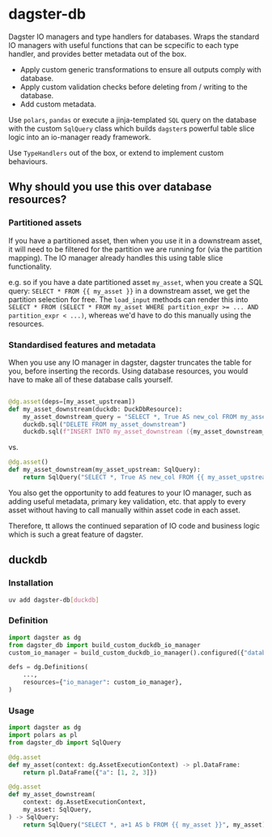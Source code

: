 # dagster-db

Dagster IO managers and type handlers for databases.
Wraps the standard IO managers with useful functions that can be scpecific to
each type handler, and provides better metadata out of the box.

- Apply custom generic transformations to ensure all outputs comply with database.
- Apply custom validation checks before deleting from / writing to the database.
- Add custom metadata.

Use `polars`, `pandas` or execute a jinja-templated `SQL` query on the database
with the custom `SqlQuery` class which builds `dagster`s powerful table slice
logic into an io-manager ready framework.

Use `TypeHandlers` out of the box, or extend to implement custom behaviours.

## Why should you use this over database resources?

### Partitioned assets

If you have a partitioned asset, then when you use it in a downstream asset,
it will need to be filtered for the partition we are running for (via the
partition mapping). The IO manager already handles this using table slice
functionality.

e.g. so if you have a date partitioned asset `my_asset`, when you create a SQL
query: `SELECT * FROM {{ my_asset }}`  in a downstream asset, we get the
partition selection for free. The `load_input` methods can render this into
`SELECT * FROM (SELECT * FROM my_asset WHERE partition_expr >= ... AND partition_expr < ...)`,
whereas we'd have to do this manually using the resources.

### Standardised features and metadata

When you use any IO manager in dagster, dagster truncates the table for you,
before inserting the records. Using database resources, you would
have to make all of these database calls yourself.

``` py

@dg.asset(deps=[my_asset_upstream])
def my_asset_downstream(duckdb: DuckDbResource):
    my_asset_downstream_query = "SELECT *, True AS new_col FROM my_asset_upstream"
    duckdb.sql("DELETE FROM my_asset_downstream")
    duckdb.sql(f"INSERT INTO my_asset_downstream ({my_asset_downstream_query})")
```

vs.

``` py
@dg.asset()
def my_asset_downstream(my_asset_upstream: SqlQuery):
    return SqlQuery("SELECT *, True AS new_col FROM {{ my_asset_upstream }}", my_asset_upstream=my_asset_upstream)
```

You also get the opportunity to add features to your IO manager, such
as adding useful metadata, primary key validation, etc. that apply to every asset
without having to call manually within asset code in each asset.

Therefore, tt allows the continued separation of IO code and business logic which is such
a great feature of dagster.

## duckdb

### Installation

```bash
uv add dagster-db[duckdb]
```

### Definition

```py
import dagster as dg
from dagster_db import build_custom_duckdb_io_manager
custom_io_manager = build_custom_duckdb_io_manager().configured({"database": "./.tmp/database.duckdb"})

defs = dg.Definitions(
    ...,
    resources={"io_manager": custom_io_manager},
)
```

### Usage

```py
import dagster as dg
import polars as pl
from dagster_db import SqlQuery

@dg.asset
def my_asset(context: dg.AssetExecutionContext) -> pl.DataFrame:
    return pl.DataFrame({"a": [1, 2, 3]})

@dg.asset
def my_asset_downstream(
    context: dg.AssetExecutionContext,
    my_asset: SqlQuery,
) -> SqlQuery:
    return SqlQuery("SELECT *, a+1 AS b FROM {{ my_asset }}", my_asset)
```
